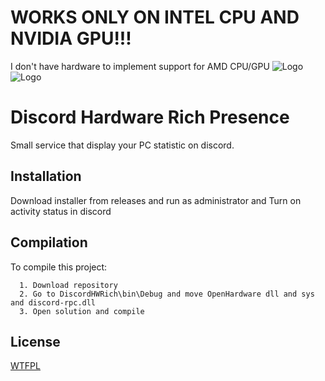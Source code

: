# WORKS ONLY ON INTEL CPU AND NVIDIA GPU!!!
I don't have hardware to implement support for AMD CPU/GPU
![Logo](https://github.com/Xottabich0/DiscordHWRich/blob/main/logo2.png?raw=true)
![Logo](https://github.com/Xottabich0/DiscordHWRich/blob/main/logo.png?raw=true)

# Discord Hardware Rich Presence

Small service that display your PC statistic on discord.



## Installation

Download installer from releases and run as administrator
and Turn on activity status in discord

    
## Compilation

To compile this project:
```
  1. Download repository
  2. Go to DiscordHWRich\bin\Debug and move OpenHardware dll and sys and discord-rpc.dll
  3. Open solution and compile
```


## License

[WTFPL](http://www.wtfpl.net/)

